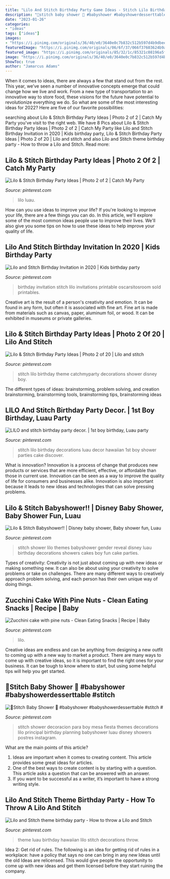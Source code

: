 ```yaml
---
title: "Lilo And Stitch Birthday Party Game Ideas - Stitch Lilo Birthday Theme Catchmyparty Decorations Shower Disney Boy"
description: "🍼stitch baby shower 🍼 #babyshower #babyshowerdesserttable #stitch #"
date: "2023-01-26"
categories:
- "ideas"
tags: ["ideas"]
images:
- "https://i.pinimg.com/originals/36/40/e0/3640e0c7b832c512b597d4b9dbeee093.jpg"
featuredImage: "https://i.pinimg.com/originals/06/6f/37/066f37603624b9a683a91b887f1a3e78.jpg"
featured_image: "https://i.pinimg.com/originals/85/32/1c/85321c08196a5f110bdd029860f01bd6.jpg"
image: "https://i.pinimg.com/originals/36/40/e0/3640e0c7b832c512b597d4b9dbeee093.jpg"
ShowToc: true
author: "Jamarcus Adams"
---
```



When it comes to ideas, there are always a few that stand out from the rest. This year, we’ve seen a number of innovative concepts emerge that could change how we live and work. From a new type of transportation to an innovative way to store food, these visions for the future have potential to revolutionize everything we do. So what are some of the most interesting ideas for 2022? Here are five of our favorite possibilities:

	

		
searching about Lilo &amp; Stitch Birthday Party Ideas | Photo 2 of 2 | Catch My Party you've visit to the right web. We have 8 Pics about Lilo &amp; Stitch Birthday Party Ideas | Photo 2 of 2 | Catch My Party like Lilo and Stitch Birthday Invitation in 2020 | Kids birthday party, Lilo &amp; Stitch Birthday Party Ideas | Photo 2 of 20 | Lilo and stitch and also Lilo and Stitch theme birthday party - How to throw a Lilo and Stitch. Read more:
		
    
## Lilo &amp; Stitch Birthday Party Ideas | Photo 2 Of 2 | Catch My Party

<img loading=lazy src="https://i.pinimg.com/736x/2d/03/4a/2d034a8c6096076f0291e5cfc54f2a08.jpg" onerror="this.onerror=null;this.src='https://tse4.mm.bing.net/th?id=OIP.XM0eJ4gkx4BPiqv_Qo9uzAHaJ3&amp;pid=15.1';" alt="Lilo &amp; Stitch Birthday Party Ideas | Photo 2 of 2 | Catch My Party">

_Source: pinterest.com_

>lilo luau. 

	

How can you use ideas to improve your life?
If you're looking to improve your life, there are a few things you can do. In this article, we'll explore some of the most common ideas people use to improve their lives. We'll also give you some tips on how to use these ideas to help improve your quality of life.

    
## Lilo And Stitch Birthday Invitation In 2020 | Kids Birthday Party

<img loading=lazy src="https://i.pinimg.com/originals/36/40/e0/3640e0c7b832c512b597d4b9dbeee093.jpg" onerror="this.onerror=null;this.src='https://tse2.mm.bing.net/th?id=OIP.HwV_uXsCGIIszIgGDOnv_wHaKX&amp;pid=15.1';" alt="Lilo and Stitch Birthday Invitation in 2020 | Kids birthday party">

_Source: pinterest.com_

>birthday invitation stitch lilo invitations printable oscarsitosroom sold printables. 

	

Creative art is the result of a person's creativity and emotion. It can be found in any form, but often it is associated with fine art. Fine art is made from materials such as canvas, paper, aluminum foil, or wood. It can be exhibited in museums or private galleries.

    
## Lilo &amp; Stitch Birthday Party Ideas | Photo 2 Of 20 | Lilo And Stitch

<img loading=lazy src="https://i.pinimg.com/originals/06/6f/37/066f37603624b9a683a91b887f1a3e78.jpg" onerror="this.onerror=null;this.src='https://tse2.mm.bing.net/th?id=OIP.OzvTgu7hIgQtiZ_gGq3bWQHaLH&amp;pid=15.1';" alt="Lilo &amp; Stitch Birthday Party Ideas | Photo 2 of 20 | Lilo and stitch">

_Source: pinterest.com_

>stitch lilo birthday theme catchmyparty decorations shower disney boy. 

	

The different types of ideas: brainstorming, problem solving, and creation
brainstorming, brainstorming tools, brainstorming tips, brainstorming ideas

    
## LILO And Stitch Birthday Party Decor. | 1st Boy Birthday, Luau Party

<img loading=lazy src="https://i.pinimg.com/originals/8c/20/62/8c20621c8e0ddc48ac2bb55fa6c77fe6.jpg" onerror="this.onerror=null;this.src='https://tse3.mm.bing.net/th?id=OIP.sPlAuzCQTDRaXVAaUqGXqQHaJ4&amp;pid=15.1';" alt="LILO and stitch birthday party decor. | 1st boy birthday, Luau party">

_Source: pinterest.com_

>stitch lilo birthday decorations luau decor hawaiian 1st boy shower parties cake discover. 

	

What is innovation?
Innovation is a process of change that produces new products or services that are more efficient, effective, or affordable than those in current use. Innovation can be seen as a way to improve the quality of life for consumers and businesses alike. Innovation is also important because it leads to new ideas and technologies that can solve pressing problems.

    
## Lilo &amp; Stitch Babyshower!! | Disney Baby Shower, Baby Shower Fun, Luau

<img loading=lazy src="https://i.pinimg.com/originals/85/32/1c/85321c08196a5f110bdd029860f01bd6.jpg" onerror="this.onerror=null;this.src='https://tse3.mm.bing.net/th?id=OIP._3wjFSL4njKZRhAHVnfMWgHaJ4&amp;pid=15.1';" alt="Lilo &amp; Stitch Babyshower!! | Disney baby shower, Baby shower fun, Luau">

_Source: pinterest.com_

>stitch shower lilo themes babyshower gender reveal disney luau birthday decorations showers cakes boy fun cake parties. 

	

Types of creativity:
Creativity is not just about coming up with new ideas or making something new. It can also be about using your creativity to solve problems or take on challenges. There are many different ways to creatively approach problem solving, and each person has their own unique way of doing things.

    
## Zucchini Cake With Pine Nuts - Clean Eating Snacks | Recipe | Baby

<img loading=lazy src="https://i.pinimg.com/originals/4d/ac/7e/4dac7ebe49e1a0daf5e87161421bc3b6.jpg" onerror="this.onerror=null;this.src='https://tse4.mm.bing.net/th?id=OIP.jlMnvm3V63J5MueCl58SnQHaLs&amp;pid=15.1';" alt="Zucchini cake with pine nuts - Clean Eating Snacks | Recipe | Baby">

_Source: pinterest.com_

>lilo. 

	

Creative ideas are endless and can be anything from designing a new outfit to coming up with a new way to market a product. There are many ways to come up with creative ideas, so it is important to find the right ones for your business. It can be tough to know where to start, but using some helpful tips will help you get started.

    
## 🍼Stitch Baby Shower 🍼 #babyshower #babyshowerdesserttable #stitch #

<img loading=lazy src="https://i.pinimg.com/736x/8d/34/67/8d34679718cea1795cedbf3e9675418b.jpg" onerror="this.onerror=null;this.src='https://tse3.mm.bing.net/th?id=OIP.ktJiUK29Tw58rc3WJ5_fMAHaHa&amp;pid=15.1';" alt="🍼Stitch Baby Shower 🍼 #babyshower #babyshowerdesserttable #stitch #">

_Source: pinterest.com_

>stitch shower decoracion para boy mesa fiesta themes decorations lilo principal birthday planning babyshower luau disney showers postres instagram. 

	

What are the main points of this article?
1. Ideas are important when it comes to creating content. This article provides some great ideas for articles.
2. One of the best ways to create content is by starting with a question. This article asks a question that can be answered with an answer.
3. If you want to be successful as a writer, it’s important to have a strong writing style.

    
## Lilo And Stitch Theme Birthday Party - How To Throw A Lilo And Stitch

<img loading=lazy src="https://i.pinimg.com/736x/1f/4d/88/1f4d88f4869b8da17595610f88923140.jpg" onerror="this.onerror=null;this.src='https://tse4.mm.bing.net/th?id=OIP.y1ckRI5_z-P0GvNVI7w3uQHaJ3&amp;pid=15.1';" alt="Lilo and Stitch theme birthday party - How to throw a Lilo and Stitch">

_Source: pinterest.com_

>theme luau birthday hawaiian lilo stitch decorations throw. 

	

Idea 2: Get rid of rules.
The following is an idea for getting rid of rules in a workplace: have a policy that says no one can bring in any new Ideas until the old Ideas are relicensed. This would give people the opportunity to come up with new ideas and get them licensed before they start ruining the company.

